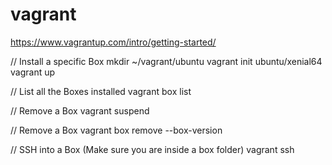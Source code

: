 # vagrant

https://www.vagrantup.com/intro/getting-started/

// Install a specific Box
mkdir ~/vagrant/ubuntu 
vagrant init ubuntu/xenial64
vagrant up

// List all the Boxes installed
vagrant box list

// Remove a Box
vagrant suspend

// Remove a Box
vagrant box remove <name> --box-version <version>

// SSH into a Box
(Make sure you are inside a box folder)
vagrant ssh

